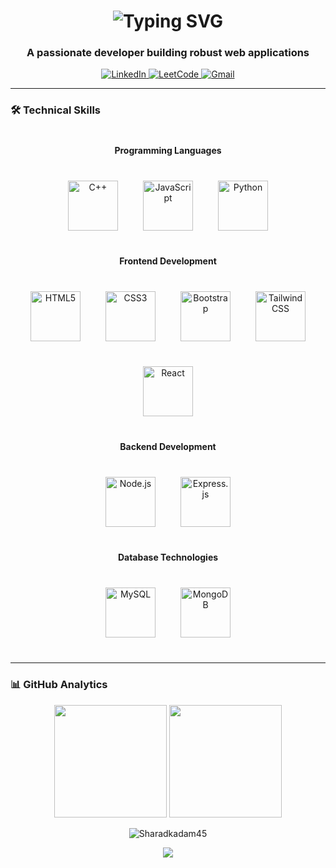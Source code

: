 <h1 align="center">
  <img src="https://readme-typing-svg.demolab.com?font=Fira+Code&weight=600&size=28&duration=4000&pause=1000&color=38BDF8&center=true&vCenter=true&width=500&height=60&lines=Hi+%F0%9F%91%8B%2C+I'm+Sharad+Kadam;Full+Stack+Developer;MERN+Enthusiast;DSA+Solver" alt="Typing SVG" />
</h1>

<h3 align="center">A passionate developer building robust web applications</h3>

<p align="center">
  <a href="https://linkedin.com/in/kadam-sharad-1400a7259" target="blank">
    <img src="https://img.shields.io/badge/LinkedIn-0A66C2?style=for-the-badge&logo=linkedin&logoColor=white" alt="LinkedIn"/>
  </a>
  <a href="https://leetcode.com/u/sharad_kadam/" target="blank">
    <img src="https://img.shields.io/badge/LeetCode-FFA116?style=for-the-badge&logo=leetcode&logoColor=black" alt="LeetCode"/>
  </a>
  <a href="mailto:kdmshrd@gmail.com" target="blank">
    <img src="https://img.shields.io/badge/Gmail-EA4335?style=for-the-badge&logo=gmail&logoColor=white" alt="Gmail"/>
  </a>
</p>

---

### 🛠 Technical Skills

<div align="center" style="margin: 40px 0;">

#### Programming Languages
<div style="display: flex; justify-content: center; flex-wrap: wrap; gap: 40px; margin: 40px 0;">
  <img src="https://cdn.jsdelivr.net/gh/devicons/devicon/icons/cplusplus/cplusplus-original.svg" width="80" height="80" title="C++"/>
  <img src="https://cdn.jsdelivr.net/gh/devicons/devicon/icons/javascript/javascript-original.svg" width="80" height="80" title="JavaScript"/>
  <img src="https://cdn.jsdelivr.net/gh/devicons/devicon/icons/python/python-original.svg" width="80" height="80" title="Python"/>
</div>

#### Frontend Development
<div style="display: flex; justify-content: center; flex-wrap: wrap; gap: 40px; margin: 40px 0;">
  <img src="https://cdn.jsdelivr.net/gh/devicons/devicon/icons/html5/html5-original.svg" width="80" height="80" title="HTML5"/>
  <img src="https://cdn.jsdelivr.net/gh/devicons/devicon/icons/css3/css3-original.svg" width="80" height="80" title="CSS3"/>
  <img src="https://cdn.jsdelivr.net/gh/devicons/devicon/icons/bootstrap/bootstrap-original.svg" width="80" height="80" title="Bootstrap"/>
  <img src="https://cdn.jsdelivr.net/gh/devicons/devicon/icons/tailwindcss/tailwindcss-plain.svg" width="80" height="80" title="Tailwind CSS"/>
  <img src="https://cdn.jsdelivr.net/gh/devicons/devicon/icons/react/react-original.svg" width="80" height="80" title="React"/>
</div>

#### Backend Development
<div style="display: flex; justify-content: center; flex-wrap: wrap; gap: 40px; margin: 40px 0;">
  <img src="https://cdn.jsdelivr.net/gh/devicons/devicon/icons/nodejs/nodejs-original.svg" width="80" height="80" title="Node.js"/>
  <img src="https://cdn.jsdelivr.net/gh/devicons/devicon/icons/express/express-original.svg" width="80" height="80" title="Express.js"/>
</div>

#### Database Technologies
<div style="display: flex; justify-content: center; flex-wrap: wrap; gap: 40px; margin: 40px 0;">
  <img src="https://cdn.jsdelivr.net/gh/devicons/devicon/icons/mysql/mysql-original.svg" width="80" height="80" title="MySQL"/>
  <img src="https://cdn.jsdelivr.net/gh/devicons/devicon/icons/mongodb/mongodb-original.svg" width="80" height="80" title="MongoDB"/>
</div>

</div>

---

### 📊 GitHub Analytics

<p align="center">
  <img height="180em" src="https://github-readme-stats.vercel.app/api?username=Sharadkadam45&show_icons=true&theme=nightowl&include_all_commits=true&count_private=true"/>
  <img height="180em" src="https://github-readme-stats.vercel.app/api/top-langs/?username=Sharadkadam45&layout=compact&langs_count=8&theme=nightowl"/>
</p>

<p align="center">
  <img src="https://github-readme-streak-stats.herokuapp.com/?user=Sharadkadam45&theme=nightowl" alt="Sharadkadam45" />
</p>

<p align="center">
  <img src="https://capsule-render.vercel.app/api?type=waving&color=gradient&height=60&section=footer&width=100%"/>
</p>
